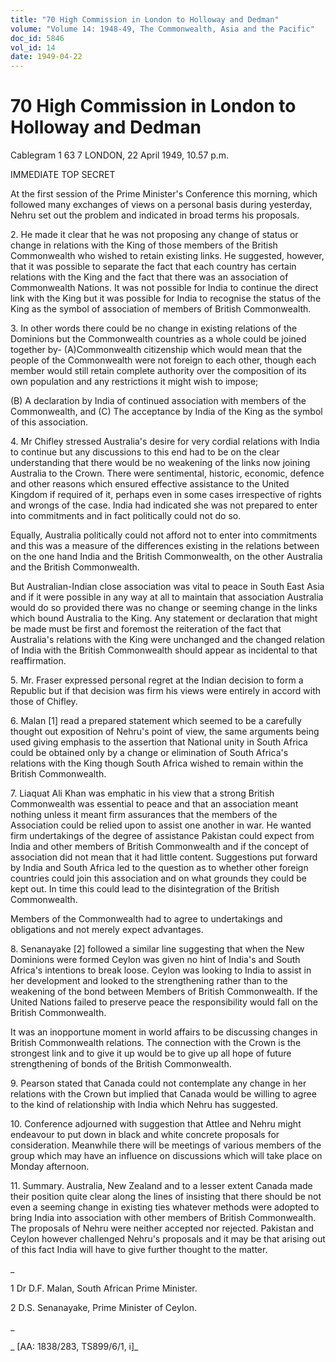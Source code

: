 ```yaml
---
title: "70 High Commission in London to Holloway and Dedman"
volume: "Volume 14: 1948-49, The Commonwealth, Asia and the Pacific"
doc_id: 5846
vol_id: 14
date: 1949-04-22
---
```


# 70 High Commission in London to Holloway and Dedman

Cablegram 1 63 7 LONDON, 22 April 1949, 10.57 p.m.

IMMEDIATE TOP SECRET

At the first session of the Prime Minister's Conference this morning, which followed many exchanges of views on a personal basis during yesterday, Nehru set out the problem and indicated in broad terms his proposals.

2\. He made it clear that he was not proposing any change of status or change in relations with the King of those members of the British Commonwealth who wished to retain existing links. He suggested, however, that it was possible to separate the fact that each country has certain relations with the King and the fact that there was an association of Commonwealth Nations. It was not possible for India to continue the direct link with the King but it was possible for India to recognise the status of the King as the symbol of association of members of British Commonwealth.

3\. In other words there could be no change in existing relations of the Dominions but the Commonwealth countries as a whole could be joined together by- (A)Commonwealth citizenship which would mean that the people of the Commonwealth were not foreign to each other, though each member would still retain complete authority over the composition of its own population and any restrictions it might wish to impose;

(B) A declaration by India of continued association with members of the Commonwealth, and (C) The acceptance by India of the King as the symbol of this association.

4\. Mr Chifley stressed Australia's desire for very cordial relations with India to continue but any discussions to this end had to be on the clear understanding that there would be no weakening of the links now joining Australia to the Crown. There were sentimental, historic, economic, defence and other reasons which ensured effective assistance to the United Kingdom if required of it, perhaps even in some cases irrespective of rights and wrongs of the case. India had indicated she was not prepared to enter into commitments and in fact politically could not do so.

Equally, Australia politically could not afford not to enter into commitments and this was a measure of the differences existing in the relations between on the one hand India and the British Commonwealth, on the other Australia and the British Commonwealth.

But Australian-Indian close association was vital to peace in South East Asia and if it were possible in any way at all to maintain that association Australia would do so provided there was no change or seeming change in the links which bound Australia to the King. Any statement or declaration that might be made must be first and foremost the reiteration of the fact that Australia's relations with the King were unchanged and the changed relation of India with the British Commonwealth should appear as incidental to that reaffirmation.

5\. Mr. Fraser expressed personal regret at the Indian decision to form a Republic but if that decision was firm his views were entirely in accord with those of Chifley.

6\. Malan [1] read a prepared statement which seemed to be a carefully thought out exposition of Nehru's point of view, the same arguments being used giving emphasis to the assertion that National unity in South Africa could be obtained only by a change or elimination of South Africa's relations with the King though South Africa wished to remain within the British Commonwealth.

7\. Liaquat Ali Khan was emphatic in his view that a strong British Commonwealth was essential to peace and that an association meant nothing unless it meant firm assurances that the members of the Association could be relied upon to assist one another in war. He wanted firm undertakings of the degree of assistance Pakistan could expect from India and other members of British Commonwealth and if the concept of association did not mean that it had little content. Suggestions put forward by India and South Africa led to the question as to whether other foreign countries could join this association and on what grounds they could be kept out. In time this could lead to the disintegration of the British Commonwealth.

Members of the Commonwealth had to agree to undertakings and obligations and not merely expect advantages.

8\. Senanayake [2] followed a similar line suggesting that when the New Dominions were formed Ceylon was given no hint of India's and South Africa's intentions to break loose. Ceylon was looking to India to assist in her development and looked to the strengthening rather than to the weakening of the bond between Members of British Commonwealth. If the United Nations failed to preserve peace the responsibility would fall on the British Commonwealth.

It was an inopportune moment in world affairs to be discussing changes in British Commonwealth relations. The connection with the Crown is the strongest link and to give it up would be to give up all hope of future strengthening of bonds of the British Commonwealth.

9\. Pearson stated that Canada could not contemplate any change in her relations with the Crown but implied that Canada would be willing to agree to the kind of relationship with India which Nehru has suggested.

10\. Conference adjourned with suggestion that Attlee and Nehru might endeavour to put down in black and white concrete proposals for consideration. Meanwhile there will be meetings of various members of the group which may have an influence on discussions which will take place on Monday afternoon.

11\. Summary. Australia, New Zealand and to a lesser extent Canada made their position quite clear along the lines of insisting that there should be not even a seeming change in existing ties whatever methods were adopted to bring India into association with other members of British Commonwealth. The proposals of Nehru were neither accepted nor rejected. Pakistan and Ceylon however challenged Nehru's proposals and it may be that arising out of this fact India will have to give further thought to the matter.

_

1 Dr D.F. Malan, South African Prime Minister.

2 D.S. Senanayake, Prime Minister of Ceylon.

_

_ [AA: 1838/283, TS899/6/1, i]_
